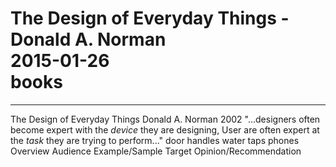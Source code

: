 # The Design of Everyday Things - Donald A. Norman<br>2015-01-26<br>books<br>
---
The Design of Everyday Things Donald A. Norman 2002 "...designers often become expert with the _device_ they are designing, User are often expert at the _task_ they are trying to perform..." door handles water taps phones Overview Audience Example/Sample Target Opinion/Recommendation
